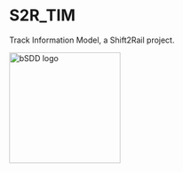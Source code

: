 # S2R_TIM
Track Information Model, a Shift2Rail project.

<img src="Documentation/graphics/bSDD_logo.png"
     alt="bSDD logo"
     style="width: 200px" />
